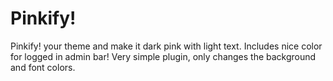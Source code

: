 Pinkify!
=======

Pinkify! your theme and make it dark pink with light text. Includes nice color for logged in admin bar! Very simple plugin, only changes the background and font colors.
